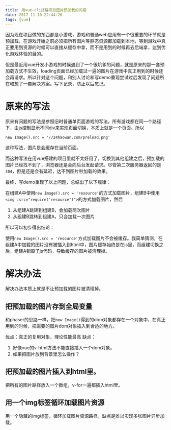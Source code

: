 ```yaml
---
title: 用vue-cli搭建项目图片预加载的问题
date: 2017-11-10 22:44:26
tags: [vue]
---
```


因为现在项目做的东西都是小游戏，游戏和普通web应用有一个很重要的环节就是预加载，在游戏开始之前必须把所有图片等静态资源都加载到本地，等到游戏中真正要用到资源的时候可以直接从缓存中拿，而不是用到的时候再去后端拿，达到优化游戏体验的目的。

但是最近用vue开发小游戏的时候遇到了一个很坑爹的问题，就是原来的那一套预加载方式不生效，loading页面已经加载过一遍的图片在游戏中真正用到的时候还会再请求。所以针对这个问题，和别人讨论和写demo重现尝试过后发现了问题所在和想了一套解决方案。写下记录，防止以后忘记。

# 原来的写法

原来有问题的写法是参照旧时普通单页面游戏的写法，所有游戏都在同一个路径下，由js控制显示不同div来实现页面切换，本质上就是一个页面。所以

	new Image().src = '//24haowan.com/preload.png'
	
这种写法，图片是会缓存在当前页面。

而这种写法在用vue搭建的项目里就不太好用了。切换到其他组建之后，预加载的图片已经找不到了，浏览器还是会向后台发起请求。尽管第二次服务器返回的是`304`，但是还是会有延迟，达不到图片秒加载的效果。

最终，写demo重现了以上问题，总结出了以下规律：

在组建A中使用`new Image().src = 'resource'`的方式加载图片，组建B中使用`<img :src="require('resource')">`的方式加载图片，然后

1. 从组建A跳转到组建B，会加载两次图片
2. 从组建B跳转到组建A，只会加载一次图片

所以可以初步得出结论：

使用`new Image().src = 'resource'`方式加载图片不会被缓存。我简单猜测，在组建A中加载的图片没有被插入到html中，图片缓存始终是在js里，而组建切换之后，组建A销毁了js代码，导致缓存的图片被清理掉。

# 解决办法

解决办法本质上就是不让预加载的图片被清理掉。

## 把预加载的图片存到全局变量

和phaser的思路一样，把`new Image()`得到的dom对象都存在一个对象中，在真正用到的时候，把需要的图片dom对象插入到合适的地方。

优点：真正的复用对象，理论性能最高
缺点：

1. 好像vue的v-html方法不能直接插入一个dom对象。
2. 如果把图片放到背景里怎么操作？

## 把预加载的图片插入到html里。

把所有的图片路径放入一个数组，v-for一遍都插入html里。

## 用一个img标签循环加载图片资源

用一个隐藏的img标签，循环加载图片资源路径，缺点是难以实现多张图片异步加载。